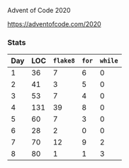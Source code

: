 Advent of Code 2020

https://adventofcode.com/2020


### Stats

Day | LOC | `flake8` | `for` | `while`
--- | --- | --- | --- | ---
1 |       36 |        7 |        6 |        0
2 |       41 |        3 |        5 |        0
3 |       53 |        7 |        4 |        0
4 |      131 |       39 |        8 |        0
5 |       60 |        7 |        3 |        0
6 |       28 |        2 |        0 |        0
7 |       70 |       12 |        9 |        2
8 |       80 |        1 |        1 |        3

